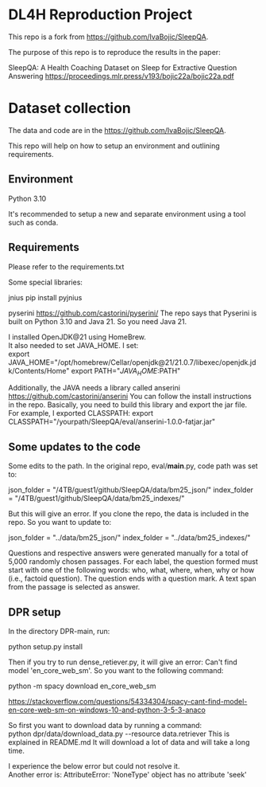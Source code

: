 # DL4H Reproduction Project

This repo is a fork from https://github.com/IvaBojic/SleepQA.

The purpose of this repo is to reproduce the results in the paper:

SleepQA: A Health Coaching Dataset on Sleep for Extractive Question Answering
https://proceedings.mlr.press/v193/bojic22a/bojic22a.pdf

# Dataset collection

The data and code are in the https://github.com/IvaBojic/SleepQA.

This repo will help on how to setup an environment and outlining requirements.

## Environment

Python 3.10

It's recommended to setup a new and separate environment using a tool such as conda.

## Requirements

Please refer to the requirements.txt

Some special libraries:

jnius
pip install pyjnius

pyserini
https://github.com/castorini/pyserini/
The repo says that Pyserini is built on Python 3.10 and Java 21. So you need Java 21.

I installed OpenJDK@21 using HomeBrew.  
It also needed to set JAVA_HOME. I set:  
export JAVA_HOME="/opt/homebrew/Cellar/openjdk@21/21.0.7/libexec/openjdk.jdk/Contents/Home"
export PATH="$JAVA_HOME:$PATH"

Additionally, the JAVA needs a library called anserini
https://github.com/castorini/anserini
You can follow the install instructions in the repo. Basically, you need to build this library and export the jar file. For example, I exported CLASSPATH:
export CLASSPATH="/yourpath/SleepQA/eval/anserini-1.0.0-fatjar.jar"

## Some updates to the code

Some edits to the path. In the original repo, eval/**main**.py, code path was set to:

json_folder = "/4TB/guest1/github/SleepQA/data/bm25_json/"
index_folder = "/4TB/guest1/github/SleepQA/data/bm25_indexes/"

But this will give an error. If you clone the repo, the data is included in the repo. So you want to update to:

json_folder = "../data/bm25_json/"
index_folder = "../data/bm25_indexes/"

Questions and respective answers were generated manually for a total of 5,000 randomly chosen passages. For each label, the question formed must start with one of the following words: who, what, where, when, why or how (i.e., factoid question). The question ends with a question mark. A text span from the passage is selected as answer.

## DPR setup

In the directory DPR-main, run:

python setup.py install

Then if you try to run dense_retiever.py, it will give an error:
Can't find model 'en_core_web_sm'. So you want to the following command:

python -m spacy download en_core_web_sm

https://stackoverflow.com/questions/54334304/spacy-cant-find-model-en-core-web-sm-on-windows-10-and-python-3-5-3-anaco

So first you want to download data by running a command:  
python dpr/data/download_data.py --resource data.retriever
This is explained in README.md
It will download a lot of data and will take a long time.

I experience the below error but could not resolve it.  
Another error is:
AttributeError: 'NoneType' object has no attribute 'seek'
